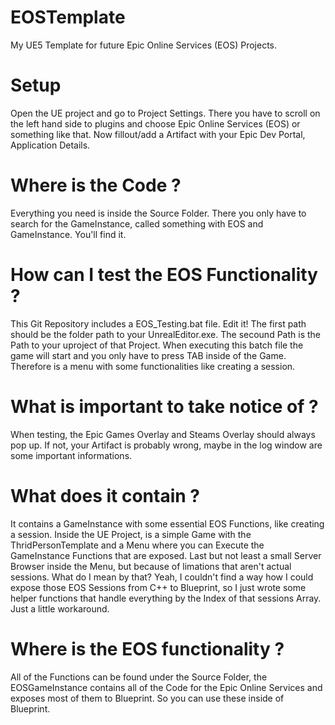 # EOSTemplate
My UE5 Template for future Epic Online Services (EOS) Projects.

# Setup
Open the UE project and go to Project Settings.
There you have to scroll on the left hand side to plugins and choose Epic Online Services (EOS) or something like that. Now fillout/add a Artifact with your Epic Dev Portal, Application Details.

# Where is the Code ?
Everything you need is inside the Source Folder. There you only have to search for the GameInstance, called something with EOS and GameInstance. You'll find it.

# How can I test the EOS Functionality ?
This Git Repository includes a EOS_Testing.bat file. Edit it! The first path should be the folder path to your UnrealEditor.exe. The secound Path is the Path to your uproject of that Project. When executing this batch file the game will start and you only have to press TAB inside of the Game. Therefore is a menu with some functionalities like creating a session.

# What is important to take notice of ?
When testing, the Epic Games Overlay and Steams Overlay should always pop up. If not, your Artifact is probably wrong, maybe in the log window are some important informations.

# What does it contain ?
It contains a GameInstance with some essential EOS Functions, like creating a session.
Inside the UE Project, is a simple Game with the ThridPersonTemplate and a Menu where you can Execute the GameInstance Functions that are exposed.
Last but not least a small Server Browser inside the Menu, but because of limations that aren't actual sessions. 
What do I mean by that? Yeah, I couldn't find a way how I could expose those EOS Sessions from C++ to Blueprint, so I just wrote some helper functions that handle everything by the Index of that sessions Array. Just a little workaround.

# Where is the EOS functionality ?
All of the Functions can be found under the Source Folder, the EOSGameInstance contains all of the Code for the Epic Online Services and exposes most of them to Blueprint. So you can use these inside of Blueprint. 
